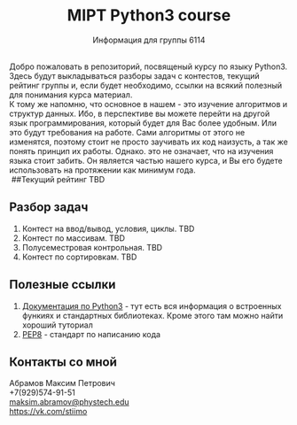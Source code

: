 # <center>MIPT Python3 course</center>
<center> Информация для группы 6114</center><br>

Добро пожаловать в репозиторий, посвященый курсу по языку Python3. Здесь будут выкладываться разборы задач с контестов, текущий рейтинг группы и, если будет необходимо, ссылки на всякий полезный для понимания курса материал.<br>
К тому же напомню, что основное в нашем - это изучение алгоритмов и структур данных. Ибо, в перспективе вы можете перейти на другой язык программирования, который будет для Вас более удобным. Или это будут требования на работе. Сами алгоритмы от этого не изменятся, поэтому стоит не просто заучивать их код наизусть, а так же понять принцип их работы. Однако. это не означает, что на изучения языка стоит забить. Он является частью нашего курса, и Вы его будете использовать на протяжении как минимум года.<br>
​
##Текущий рейтинг
TBD
​
## Разбор задач
1. Контест на ввод/вывод, условия, циклы. TBD
2. Контест по массивам. TBD
3. Полусеместровая контрольная. TBD
4. Контест по сортировкам. TBD
​
## Полезные ссылки
1. <a href="https://docs.python.org/3/">Документация по Python3</a> - тут есть вся информация о встроенных функиях и стандартных библиотеках. Кроме этого там можно найти хороший туториал
2. <a href="https://www.python.org/dev/peps/pep-0008/">PEP8</a> - стандарт по написанию кода
​
## Контакты со мной
Абрамов Максим Петрович<br>
+7(929)574-91-51<br>
<a href="mailto:maksim.abramov@phystech.edu">maksim.abramov@phystech.edu</a><br>
<a href="https://vk.com/stiimo">https://vk.com/stiimo</a>
